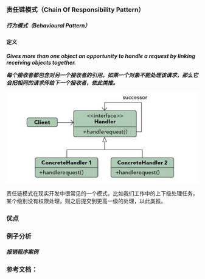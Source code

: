 ### 责任链模式（Chain Of Responsibility Pattern）
         
##### 行为模式（Behavioural Pattern）

#### 定义

***Gives more than one object an opportunity to handle a request by linking receiving objects together.***

***每个接收者都包含对另一个接收者的引用。如果一个对象不能处理该请求，那么它会把相同的请求传给下一个接收者，依此类推。***

![Chain_Of_Responsibility Pattern UML](https://github.com/nox60/go-design-pattern/blob/master/images/chain_of_responsibility_pattern.png)

责任链模式在现实开发中很常见的一个模式，比如我们工作中的上下级处理任务，某个级别没有权限处理，则之后提交到更高一级的处理，以此类推。

### 优点

### 例子分析

##### 报销程序案例


### 参考文档：
